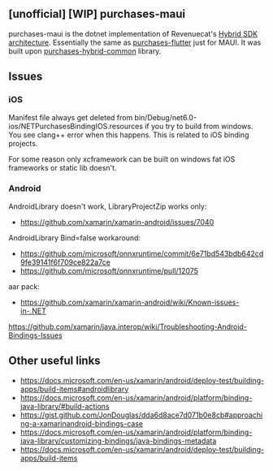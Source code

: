 ## [unofficial] [WIP] purchases-maui

purchases-maui is the dotnet implementation of Revenuecat's [Hybrid SDK architecture](https://www.revenuecat.com/blog/how-our-hybrids-work/). Essentially the same as [purchases-flutter](https://github.com/RevenueCat/purchases-flutter) just for MAUI. It was built upon [purchases-hybrid-common](https://github.com/RevenueCat/purchases-hybrid-common) library.

## Issues

### iOS
Manifest file always get deleted from bin/Debug/net6.0-ios/NETPurchasesBindingIOS.resources if you try to build from windows. You see clang++ error when this happens. This is related to iOS binding projects.

For some reason only xcframework can be built on windows fat iOS frameworks or static lib doesn't.

### Android
AndroidLibrary doesn't work, LibraryProjectZip works only:
- https://github.com/xamarin/xamarin-android/issues/7040

AndroidLibrary Bind=false workaround: 
- https://github.com/microsoft/onnxruntime/commit/6e71bd543bdb642cd9fe39141f6f709ce822a7ce
- https://github.com/microsoft/onnxruntime/pull/12075

aar pack:
- https://github.com/xamarin/xamarin-android/wiki/Known-issues-in-.NET

https://github.com/xamarin/java.interop/wiki/Troubleshooting-Android-Bindings-Issues

## Other useful links
- https://docs.microsoft.com/en-us/xamarin/android/deploy-test/building-apps/build-items#androidlibrary
- https://docs.microsoft.com/en-us/xamarin/android/platform/binding-java-library/#build-actions
- https://gist.github.com/JonDouglas/dda6d8ace7d071b0e8cb#approaching-a-xamarinandroid-bindings-case
- https://docs.microsoft.com/en-us/xamarin/android/platform/binding-java-library/customizing-bindings/java-bindings-metadata
- https://docs.microsoft.com/en-us/xamarin/android/deploy-test/building-apps/build-items